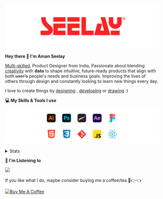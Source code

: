 [![banner](./images/seelay.svg)](https://www.seelay.in)

**Hey there 👋 I'm Aman Seelay**

[Multi-skilled](https://www.seelay.in/#skills), Product Designer from India, Passionate about blending [creativity](https://illustrations.seelay.in) with <b>data</b> to shape intuitive, future-ready products that align with both <s>user's</s> people's needs and business goals. Improving the lives of others through design and constantly looking to learn new things every day.

I love to create things by [designing](https://www.seelay.in/#work) , [developing](https://www.seelay.in/#projects) or [drawing](https://art.seelay.in) :)

**💻 My Skills & Tools I use**

[![banner](./images/skills&tools.svg)](https://www.seelay.in/about)

<details>
  <summary>Stats</summary>

---

<!--START_SECTION:waka-->
![Profile Views](http://img.shields.io/badge/Profile%20Views-2-blue)

**🐱 My GitHub Data** 

> 📦 818.3 kB Used in GitHub's Storage 
 > 
> 🏆 749 Contributions in the Year 2024
 > 
> 💼 Opted to Hire
 > 
> 📜 1 Public Repository 
 > 
> 🔑 45 Private Repository 
 > 
**I'm a Night 🦉** 

```text
🌞 Morning                341 commits         ███░░░░░░░░░░░░░░░░░░░░░░   13.26 % 
🌆 Daytime                436 commits         ████░░░░░░░░░░░░░░░░░░░░░   16.95 % 
🌃 Evening                834 commits         ████████░░░░░░░░░░░░░░░░░   32.43 % 
🌙 Night                  961 commits         █████████░░░░░░░░░░░░░░░░   37.36 % 
```
📅 **I'm Most Productive on Thursday** 

```text
Monday                   340 commits         ███░░░░░░░░░░░░░░░░░░░░░░   13.22 % 
Tuesday                  418 commits         ████░░░░░░░░░░░░░░░░░░░░░   16.25 % 
Wednesday                298 commits         ███░░░░░░░░░░░░░░░░░░░░░░   11.59 % 
Thursday                 440 commits         ████░░░░░░░░░░░░░░░░░░░░░   17.11 % 
Friday                   315 commits         ███░░░░░░░░░░░░░░░░░░░░░░   12.25 % 
Saturday                 328 commits         ███░░░░░░░░░░░░░░░░░░░░░░   12.75 % 
Sunday                   433 commits         ████░░░░░░░░░░░░░░░░░░░░░   16.84 % 
```


📊 **This Week I Spent My Time On** 

```text
🕑︎ Time Zone: Asia/Kolkata

💬 Programming Languages: 
Other                    9 hrs 19 mins       █████████████░░░░░░░░░░░░   53.36 % 
JavaScript               6 hrs 39 mins       ██████████░░░░░░░░░░░░░░░   38.14 % 
JSON                     47 mins             █░░░░░░░░░░░░░░░░░░░░░░░░   04.51 % 
CSS                      37 mins             █░░░░░░░░░░░░░░░░░░░░░░░░   03.57 % 
Markdown                 3 mins              ░░░░░░░░░░░░░░░░░░░░░░░░░   00.30 % 

🔥 Editors: 
Chrome                   9 hrs 58 mins       ██████████████░░░░░░░░░░░   57.09 % 
VS Code                  7 hrs 13 mins       ██████████░░░░░░░░░░░░░░░   41.37 % 
Edge                     16 mins             ░░░░░░░░░░░░░░░░░░░░░░░░░   01.53 % 

💻 Operating System: 
Windows                  17 hrs 28 mins      █████████████████████████   100.00 % 
```

**I Mostly Code in JavaScript** 

```text
JavaScript               27 repos            ██████████████░░░░░░░░░░░   57.45 % 
TypeScript               12 repos            ██████░░░░░░░░░░░░░░░░░░░   25.53 % 
HTML                     5 repos             ███░░░░░░░░░░░░░░░░░░░░░░   10.64 % 
Java                     3 repos             ██░░░░░░░░░░░░░░░░░░░░░░░   06.38 % 
```




 Last Updated on 30/11/2024 06:47:02 UTC
<!--END_SECTION:waka-->

---

 </details>

**🎵 I'm Listening to**

<object data="https://now-play.vercel.app/api/generate?uid=7a17a86e-d6b7-43b5-8d9c-1d6dae42a779" >

  <img src="https://now-play.vercel.app/api/generate?uid=7a17a86e-d6b7-43b5-8d9c-1d6dae42a779" />

</object>

If you like what I do, maybe consider buying me a coffee/tea 🥺👉👈

<a href="https://www.buymeacoffee.com/seelay" target="_blank"><img src="https://cdn.buymeacoffee.com/buttons/v2/default-red.png" alt="Buy Me A Coffee" width="150" ></a>
